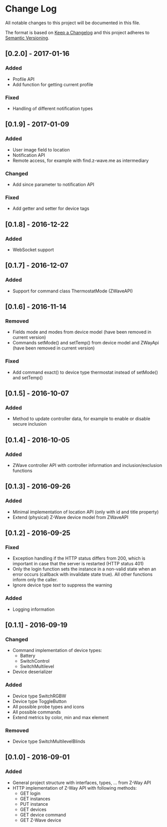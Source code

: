 # Change Log
All notable changes to this project will be documented in this file.

The format is based on [Keep a Changelog](http://keepachangelog.com/)
and this project adheres to [Semantic Versioning](http://semver.org/).

## [0.2.0] - 2017-01-16
### Added
- Profile API
- Add function for getting current profile

### Fixed
- Handling of different notification types

## [0.1.9] - 2017-01-09
### Added
- User image field to location
- Notification API
- Remote access, for example with find.z-wave.me as intermediary

### Changed
- Add since parameter to notification API

### Fixed
- Add getter and setter for device tags

## [0.1.8] - 2016-12-22
### Added
- WebSocket support

## [0.1.7] - 2016-12-07
### Added
- Support for command class ThermostatMode (ZWaveAPI)

## [0.1.6] - 2016-11-14
### Removed
- Fields mode and modes from device model (have been removed in current version)
- Commands setMode() and setTemp() from device model and ZWayApi (have been removed in current version)

### Fixed
- Add command exact() to device type thermostat instead of setMode() and setTemp()

## [0.1.5] - 2016-10-07
### Added
- Method to update controller data, for example to enable or disable secure inclusion

## [0.1.4] - 2016-10-05
### Added
- ZWave controller API with controller information and inclusion/exclusion functions

## [0.1.3] - 2016-09-26
### Added
- Minimal implementation of location API (only with id and title property)
- Extend (physical) Z-Wave device model from ZWaveAPI

## [0.1.2] - 2016-09-25
### Fixed
- Exception handling if the HTTP status differs from 200, which is important in case that the server is restarted (HTTP status 401)
- Only the login function sets the instance in a non-valid state when an error occurs (callback with invalidate state true). All other functions inform only the caller.
- Ignore device type *text* to suppress the warning

### Added
- Logging information

## [0.1.1] - 2016-09-19
### Changed
- Command implementation of device types:
    - Battery
    - SwitchControl
    - SwitchMultilevel
- Device deserializer

### Added
- Device type SwitchRGBW
- Device type ToggleButton
- All possible probe types and icons
- All possible commands
- Extend metrics by color, min and max element

### Removed
- Device type SwitchMultilevelBlinds

## [0.1.0] - 2016-09-01
### Added
- General project structure with interfaces, types, ... from Z-Way API
- HTTP implementation of Z-Way API with following methods:
    - GET login
    - GET instances
    - PUT instance
    - GET devices
    - GET device command
    - GET Z-Wave device
